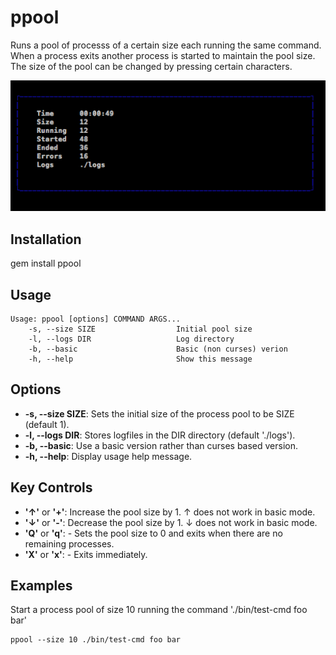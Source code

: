 # ppool

Runs a pool of processs of a certain size each running the same command.   When a process exits another process is started to maintain the pool size.   The size of the pool can be changed by pressing certain characters.

![Screenshot](/images/screenshot.png)

## Installation

gem install ppool

## Usage 

```
Usage: ppool [options] COMMAND ARGS...
    -s, --size SIZE                  Initial pool size
    -l, --logs DIR                   Log directory
    -b, --basic                      Basic (non curses) verion
    -h, --help                       Show this message
```

## Options 

* **-s, --size SIZE**: Sets the initial size of the process pool to be SIZE (default 1).
* **-l, --logs DIR**: Stores logfiles in the DIR directory (default './logs').
* **-b, --basic**: Use a basic version rather than curses based version.
* **-h, --help**: Display usage help message.

## Key Controls

* **'&uarr;'** or **'+'**: Increase the pool size by 1.  &uarr; does not work in basic mode.
* **'&darr;'** or **'-'**: Decrease the pool size by 1. &darr; does not work in basic mode.
* **'Q'** or **'q'**: - Sets the pool size to 0 and exits when there are no remaining processes.
* **'X'** or **'x'**: - Exits immediately.

## Examples 

Start a process pool of size 10 running the command './bin/test-cmd foo bar'
```
ppool --size 10 ./bin/test-cmd foo bar
```

